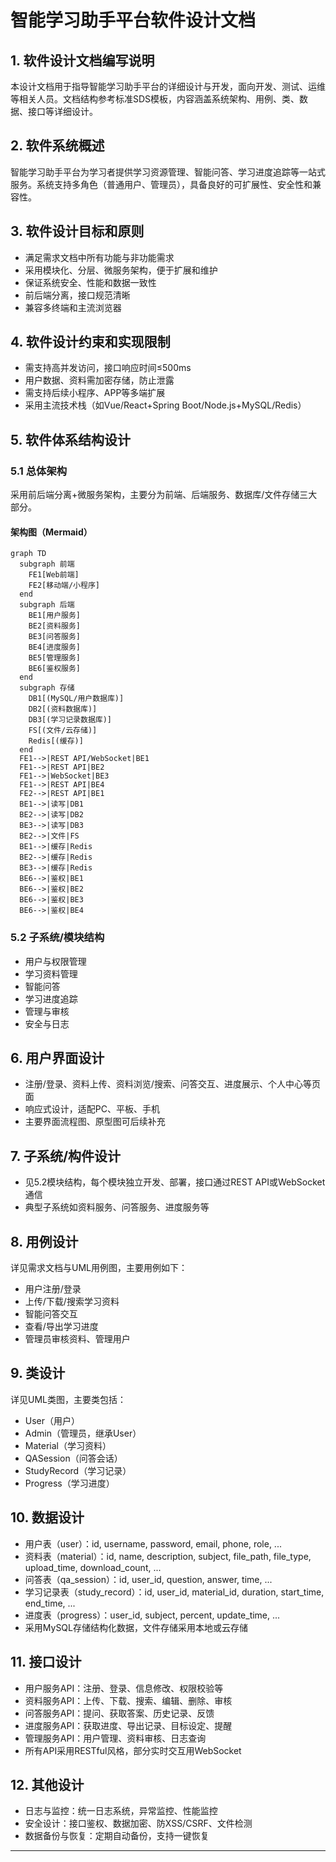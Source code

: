 # 智能学习助手平台软件设计文档

## 1. 软件设计文档编写说明
本设计文档用于指导智能学习助手平台的详细设计与开发，面向开发、测试、运维等相关人员。文档结构参考标准SDS模板，内容涵盖系统架构、用例、类、数据、接口等详细设计。

## 2. 软件系统概述
智能学习助手平台为学习者提供学习资源管理、智能问答、学习进度追踪等一站式服务。系统支持多角色（普通用户、管理员），具备良好的可扩展性、安全性和兼容性。

## 3. 软件设计目标和原则
- 满足需求文档中所有功能与非功能需求
- 采用模块化、分层、微服务架构，便于扩展和维护
- 保证系统安全、性能和数据一致性
- 前后端分离，接口规范清晰
- 兼容多终端和主流浏览器

## 4. 软件设计约束和实现限制
- 需支持高并发访问，接口响应时间≤500ms
- 用户数据、资料需加密存储，防止泄露
- 需支持后续小程序、APP等多端扩展
- 采用主流技术栈（如Vue/React+Spring Boot/Node.js+MySQL/Redis）

## 5. 软件体系结构设计
### 5.1 总体架构
采用前后端分离+微服务架构，主要分为前端、后端服务、数据库/文件存储三大部分。

#### 架构图（Mermaid）
```mermaid
graph TD
  subgraph 前端
    FE1[Web前端]
    FE2[移动端/小程序]
  end
  subgraph 后端
    BE1[用户服务]
    BE2[资料服务]
    BE3[问答服务]
    BE4[进度服务]
    BE5[管理服务]
    BE6[鉴权服务]
  end
  subgraph 存储
    DB1[(MySQL/用户数据库)]
    DB2[(资料数据库)]
    DB3[(学习记录数据库)]
    FS[(文件/云存储)]
    Redis[(缓存)]
  end
  FE1-->|REST API/WebSocket|BE1
  FE1-->|REST API|BE2
  FE1-->|WebSocket|BE3
  FE1-->|REST API|BE4
  FE2-->|REST API|BE1
  BE1-->|读写|DB1
  BE2-->|读写|DB2
  BE3-->|读写|DB3
  BE2-->|文件|FS
  BE1-->|缓存|Redis
  BE2-->|缓存|Redis
  BE3-->|缓存|Redis
  BE6-->|鉴权|BE1
  BE6-->|鉴权|BE2
  BE6-->|鉴权|BE3
  BE6-->|鉴权|BE4
```

### 5.2 子系统/模块结构
- 用户与权限管理
- 学习资料管理
- 智能问答
- 学习进度追踪
- 管理与审核
- 安全与日志

## 6. 用户界面设计
- 注册/登录、资料上传、资料浏览/搜索、问答交互、进度展示、个人中心等页面
- 响应式设计，适配PC、平板、手机
- 主要界面流程图、原型图可后续补充

## 7. 子系统/构件设计
- 见5.2模块结构，每个模块独立开发、部署，接口通过REST API或WebSocket通信
- 典型子系统如资料服务、问答服务、进度服务等

## 8. 用例设计
详见需求文档与UML用例图，主要用例如下：
- 用户注册/登录
- 上传/下载/搜索学习资料
- 智能问答交互
- 查看/导出学习进度
- 管理员审核资料、管理用户

## 9. 类设计
详见UML类图，主要类包括：
- User（用户）
- Admin（管理员，继承User）
- Material（学习资料）
- QASession（问答会话）
- StudyRecord（学习记录）
- Progress（学习进度）

## 10. 数据设计
- 用户表（user）：id, username, password, email, phone, role, ...
- 资料表（material）：id, name, description, subject, file_path, file_type, upload_time, download_count, ...
- 问答表（qa_session）：id, user_id, question, answer, time, ...
- 学习记录表（study_record）：id, user_id, material_id, duration, start_time, end_time, ...
- 进度表（progress）：user_id, subject, percent, update_time, ...
- 采用MySQL存储结构化数据，文件存储采用本地或云存储

## 11. 接口设计
- 用户服务API：注册、登录、信息修改、权限校验等
- 资料服务API：上传、下载、搜索、编辑、删除、审核
- 问答服务API：提问、获取答案、历史记录、反馈
- 进度服务API：获取进度、导出记录、目标设定、提醒
- 管理服务API：用户管理、资料审核、日志查询
- 所有API采用RESTful风格，部分实时交互用WebSocket

## 12. 其他设计
- 日志与监控：统一日志系统，异常监控、性能监控
- 安全设计：接口鉴权、数据加密、防XSS/CSRF、文件检测
- 数据备份与恢复：定期自动备份，支持一键恢复

--- 